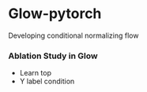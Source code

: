 # Glow-pytorch
Developing conditional normalizing flow


### Ablation Study in Glow
- Learn top
- Y label condition
